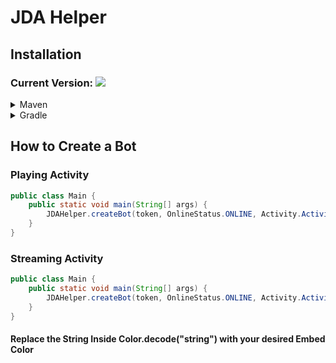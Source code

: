 # JDA Helper

## Installation

### Current Version: [![](https://jitpack.io/v/Bensonheimer992/JDA-Helper.svg)](https://jitpack.io/#Bensonheimer992/JDA-Helper)

<details>
 <summary>Maven</summary>

```xml
    <repository>
        <id>jitpack.io</id>
        <url>https://jitpack.io</url>
    </repository>
```
```xml
    <dependency>
        <groupId>com.github.Bensonheimer992</groupId>
        <artifactId>JDA-Helper</artifactId>
        <version>x.y.z</version>
    </dependency>
```

</details>

<details>
<summary>Gradle</summary>

```
dependencyResolutionManagement {
		repositoriesMode.set(RepositoriesMode.FAIL_ON_PROJECT_REPOS)
		repositories {
			mavenCentral()
			maven { url 'https://jitpack.io' }
		}
	}
```

```

dependencies {
		implementation 'com.github.Bensonheimer992:JDA-Helper:x.y.z'
}

```

</details>

## How to Create a Bot


### Playing Activity

```java
public class Main {
    public static void main(String[] args) {
        JDAHelper.createBot(token, OnlineStatus.ONLINE, Activity.ActivityType.PLAYING, "Minecraft",  Color.decode("0x0d3070"));
    }
}
```

### Streaming Activity

```java
public class Main {
    public static void main(String[] args) {
        JDAHelper.createBot(token, OnlineStatus.ONLINE, Activity.ActivityType.STREAMING, "Minecraft", "https://twitch.tv/bensonheimer992",  Color.decode("0x0d3070"));
    }
}
```

#### Replace the String Inside Color.decode("string") with your desired Embed Color

